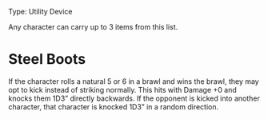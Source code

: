 Type: Utility Device

Any character can carry up to 3 items from this list.
# Steel Boots

If the character rolls a natural 5 or 6 in a brawl and wins the brawl, they may opt to kick instead of striking normally. This hits with Damage +0 and knocks them 1D3” directly backwards. If the opponent is kicked into another character, that character is knocked 1D3” in a random direction.